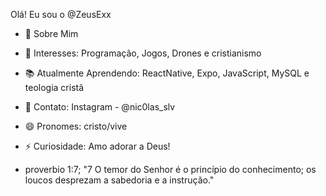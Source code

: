 Olá! Eu sou o @ZeusExx

- 🚀 Sobre Mim
- 🎯 Interesses: Programação, Jogos, Drones e cristianismo
- 📚 Atualmente Aprendendo: ReactNative, Expo, JavaScript, MySQL e teologia cristã
- 📱 Contato: Instagram - @nic0las_slv
-  😄 Pronomes: cristo/vive
-  ⚡ Curiosidade: Amo adorar a Deus!

-  proverbio 1:7; "7 O temor do Senhor é o princípio do conhecimento; os loucos desprezam a sabedoria e a instrução."
